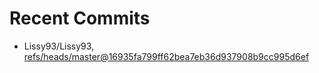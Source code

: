 # Recent Commits

<!-- START gadpp -->
- Lissy93/Lissy93, [refs/heads/master@16935fa799ff62bea7eb36d937908b9cc995d6ef](https://github.com/Lissy93/Lissy93/commit/16935fa799ff62bea7eb36d937908b9cc995d6ef)

